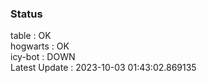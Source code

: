 ### Status


table : OK  
hogwarts : OK  
icy-bot : DOWN  
Latest Update : 2023-10-03 01:43:02.869135
